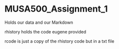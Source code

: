 # MUSA500_Assignment_1
Holds our data and our Markdown

rhistory holds the code eugene provided 

rcode is just a copy of the rhistory code but in a txt file
